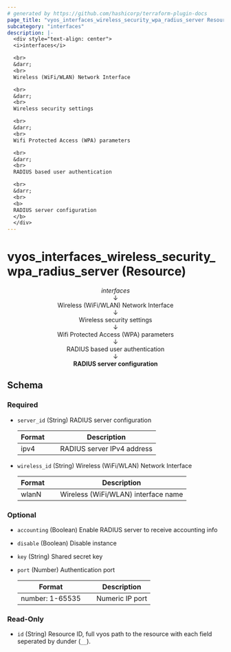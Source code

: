 ```yaml
---
# generated by https://github.com/hashicorp/terraform-plugin-docs
page_title: "vyos_interfaces_wireless_security_wpa_radius_server Resource - vyos"
subcategory: "interfaces"
description: |-
  <div style="text-align: center">
  <i>interfaces</i>

  <br>
  &darr;
  <br>
  Wireless (WiFi/WLAN) Network Interface

  <br>
  &darr;
  <br>
  Wireless security settings

  <br>
  &darr;
  <br>
  Wifi Protected Access (WPA) parameters

  <br>
  &darr;
  <br>
  RADIUS based user authentication

  <br>
  &darr;
  <br>
  <b>
  RADIUS server configuration
  </b>
  </div>
---
```


# vyos_interfaces_wireless_security_wpa_radius_server (Resource)

<div style="text-align: center">
<i>interfaces</i>

<br>
&darr;
<br>
Wireless (WiFi/WLAN) Network Interface

<br>
&darr;
<br>
Wireless security settings

<br>
&darr;
<br>
Wifi Protected Access (WPA) parameters

<br>
&darr;
<br>
RADIUS based user authentication

<br>
&darr;
<br>
<b>
RADIUS server configuration
</b>
</div>



<!-- schema generated by tfplugindocs -->
## Schema

### Required

- `server_id` (String) RADIUS server configuration

    |  Format &emsp; | Description  |
    |----------|---------------|
    |  ipv4  &emsp; |  RADIUS server IPv4 address  |
- `wireless_id` (String) Wireless (WiFi/WLAN) Network Interface

    |  Format &emsp; | Description  |
    |----------|---------------|
    |  wlanN  &emsp; |  Wireless (WiFi/WLAN) interface name  |

### Optional

- `accounting` (Boolean) Enable RADIUS server to receive accounting info
- `disable` (Boolean) Disable instance
- `key` (String) Shared secret key
- `port` (Number) Authentication port

    |  Format &emsp; | Description  |
    |----------|---------------|
    |  number: 1-65535  &emsp; |  Numeric IP port  |

### Read-Only

- `id` (String) Resource ID, full vyos path to the resource with each field seperated by dunder (`__`).
